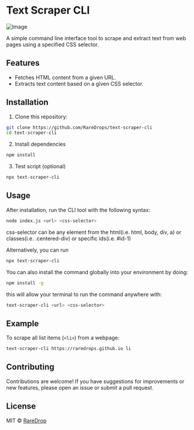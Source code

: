 # Text Scraper CLI

![Image](https://github.com/user-attachments/assets/46c3e35c-802e-4852-8a9b-3966acf32bfa)

A simple command line interface tool to scrape and extract text from web pages using a specified CSS selector.

## Features

- Fetches HTML content from a given URL.
- Extracts text content based on a given CSS selector.


## Installation

1. Clone this repository:
```bash
git clone https://github.com/RareDrops/text-scraper-cli
cd text-scraper-cli
```

2. Install dependencies
```bash
npm install
```

3. Test script (optional)
```bash
npx text-scraper-cli
```

## Usage

After installation, run the CLI tool with the following syntax:
```bash
node index.js <url> <css-selector>
```

css-selector can be any element from the html(i.e. html, body, div, a) or classes(i.e. .centered-div) or specific ids(i.e. #id-1)

Alternatively, you can run
```bash
npx text-scraper-cli
```

You can also install the command globally into your environment by doing:
```bash
npm install -g
```

this will allow your terminal to run the command anywhere with:
```bash
text-scraper-cli <url> <css-selector>
```

## Example
To scrape all list items (`<li>`) from a webpage:
```bash
text-scraper-cli https://raredrops.github.io li
```

## Contributing
Contributions are welcome! If you have suggestions for improvements or new features, please open an issue or submit a pull request.

## License
MIT © [RareDrop](https://github.com/RareDrops/text-scraper-cli)

